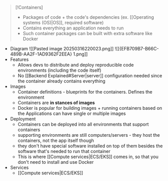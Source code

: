 >[!Containers]
>- Packages of code + the code's dependencies (ex. [[Operating systems (OS)|OS]], required software)
>- Contains everything an application needs to run
>- Such container packages can be built with extra software like Docker

- Diagram
	![[Pasted image 20250316220023.png]]
	![[{EFB709B7-B66C-489B-AA2F-1AD9362F2EEA} 1.png]]
- Features
	- Allows devs to distribute and deploy reproducible code environments (including the code itself)
	- No [[Backend Explained#Server|server]] configuration needed since the container already contains everything
- Images
	- Container definitions - blueprints for the containers. Defines the environment
	- Containers are **in stances of images**
	- Docker is popular for building images + running containers based on the Applications can have single or multiple images
- Deployment
	- Containers can be deployed into all environments that support containers
	- supporting environments are still computers/servers - they host the containers, not the app itself though
	- they don't have special software installed on top of them besides the software that's needed to run that container 
	- This is where [[Compute services|ECS/EKS]] comes in, so that you don't need to install and use Docker
- Services
	- [[Compute services|ECS/EKS]]